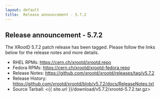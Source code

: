 ```yaml
---
layout: default
title:  Release announcement - 5.7.2
---
```


Release announcement - 5.7.2
----------------------------

The XRootD 5.7.2 patch release has been tagged.
Please follow the links below for the release notes and more details.

 * RHEL RPMs: <https://cern.ch/xrootd/xrootd.repo>
 * Fedora RPMs: <https://cern.ch/xrootd/xrootd-fedora.repo>
 * Release Notes: <https://github.com/xrootd/xrootd/releases/tag/v5.7.2>
 * Release History: <https://github.com/xrootd/xrootd/blob/v5.7.2/docs/ReleaseNotes.txt>
 * Source Tarball: <{{ site.url }}/download/v5.7.2/xrootd-5.7.2.tar.gz>

